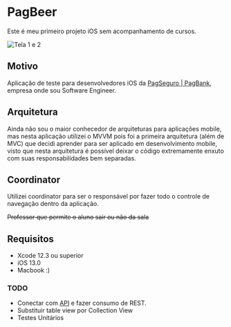 # PagBeer

Este é meu primeiro projeto iOS sem acompanhamento de cursos.

![Tela 1 e 2](https://i.ibb.co/PN5vpb3/Design-sem-nome.png)


## Motivo

Aplicação de teste para desenvolvedores iOS da [PagSeguro | PagBank](http://pagseguro.uol.com.br), empresa onde sou Software Engineer.

## Arquitetura

Ainda não sou o maior conhecedor de arquiteturas para aplicações mobile, mas nesta aplicação utilizei o MVVM pois foi a primeira arquitetura (além de MVC) que decidi aprender para ser aplicado em desenvolvimento mobile, visto que nesta arquitetura é possível deixar o código extremamente enxuto com suas responsabilidades bem separadas.

## Coordinator
Utilizei coordinator para ser o responsável por fazer todo o controle de navegação dentro da aplicação.

~~Professor que permite o aluno sair ou não da sala~~

## Requisitos

 - Xcode 12.3 ou superior
 - iOS 13.0
 - Macbook :)

### TODO

 - Conectar com [API](http://punkapi.com) e fazer consumo de REST.
 - Substituir table view por Collection View
 - Testes Unitários
